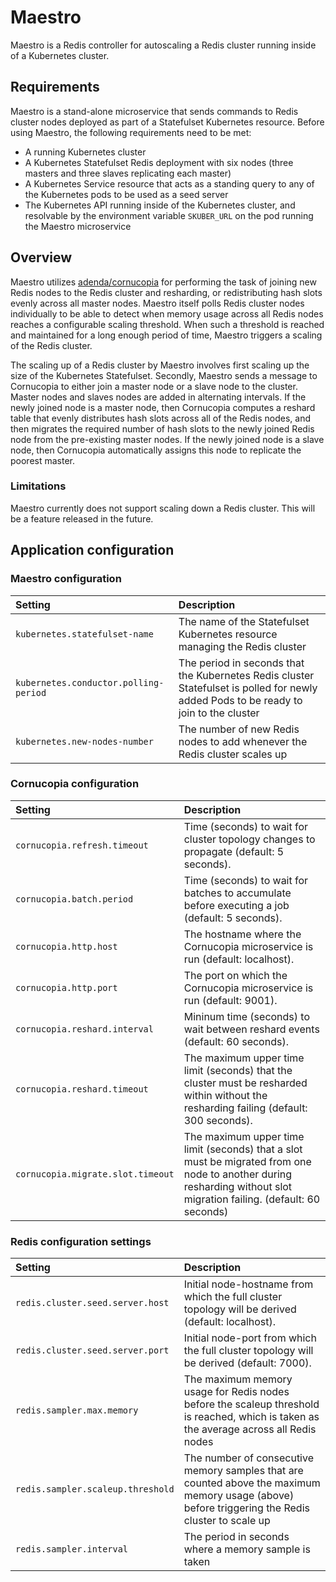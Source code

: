 # Maestro

Maestro is a Redis controller for autoscaling a Redis cluster running inside of a Kubernetes cluster. 

## Requirements

Maestro is a stand-alone microservice that sends commands to Redis cluster nodes deployed as part of a Statefulset Kubernetes resource. Before using Maestro, the following requirements need to be met:

* A running Kubernetes cluster
* A Kubernetes Statefulset Redis deployment with six nodes (three masters and three slaves replicating each master)
* A Kubernetes Service resource that acts as a standing query to any of the Kubernetes pods to be used as a seed server
* The Kubernetes API running inside of the Kubernetes cluster, and resolvable by the environment variable `SKUBER_URL` on the pod running the Maestro microservice

## Overview

Maestro utilizes [adenda/cornucopia](https://github.com/adenda/cornucopia) for performing the task of joining new Redis nodes to the Redis cluster and resharding, or redistributing hash slots evenly across all master nodes. Maestro itself polls Redis cluster nodes individually to be able to detect when memory usage across all Redis nodes reaches a configurable scaling threshold. When such a threshold is reached and maintained for a long enough period of time, Maestro triggers a scaling of the Redis cluster.

The scaling up of a Redis cluster by Maestro involves first scaling up the size of the Kubernetes Statefulset. Secondly, Maestro sends a message to Cornucopia to either join a master node or a slave node to the cluster. Master nodes and slaves nodes are added in alternating intervals. If the newly joined node is a master node, then Cornucopia computes a reshard table that evenly distributes hash slots across all of the Redis nodes, and then migrates the required number of hash slots to the newly joined Redis node from the pre-existing master nodes. If the newly joined node is a slave node, then Cornucopia automatically assigns this node to replicate the poorest master.

### Limitations

Maestro currently does not support scaling down a Redis cluster. This will be a feature released in the future.

## Application configuration

### Maestro configuration

| Setting  | Description  |
|:----------|:--------------|
| `kubernetes.statefulset-name` | The name of the Statefulset Kubernetes resource managing the Redis cluster |
| `kubernetes.conductor.polling-period` | The period in seconds that the Kubernetes Redis cluster Statefulset is polled for newly added Pods to be ready to join to the cluster |
| `kubernetes.new-nodes-number` | The number of new Redis nodes to add whenever the Redis cluster scales up |

### Cornucopia configuration

| Setting  | Description  |
|:----------|:--------------|
| `cornucopia.refresh.timeout` | Time (seconds) to wait for cluster topology changes to propagate (default: 5 seconds).  |
| `cornucopia.batch.period` | Time (seconds) to wait for batches to accumulate before executing a job (default: 5 seconds). |
| `cornucopia.http.host` | The hostname where the Cornucopia microservice is run (default: localhost). |
| `cornucopia.http.port` | The port on which the Cornucopia microservice is run (default: 9001). |
| `cornucopia.reshard.interval` | Mininum time (seconds) to wait between reshard events (default: 60 seconds). |
| `cornucopia.reshard.timeout` | The maximum upper time limit (seconds) that the cluster must be resharded within without the resharding failing (default: 300 seconds). |
| `cornucopia.migrate.slot.timeout` | The maximum upper time limit (seconds) that a slot must be migrated from one node to another during resharding without slot migration failing. (default: 60 seconds) |

### Redis configuration settings

| Setting  | Description  |
|:----------|:--------------|
| `redis.cluster.seed.server.host` | Initial node-hostname from which the full cluster topology will be derived (default: localhost). |
| `redis.cluster.seed.server.port` | Initial node-port from which the full cluster topology will be derived (default: 7000). |
| `redis.sampler.max.memory` | The maximum memory usage for Redis nodes before the scaleup threshold is reached, which is taken as the average across all Redis nodes |
| `redis.sampler.scaleup.threshold` | The number of consecutive memory samples that are counted above the maximum memory usage (above) before triggering the Redis cluster to scale up |
| `redis.sampler.interval` | The period in seconds where a memory sample is taken |
